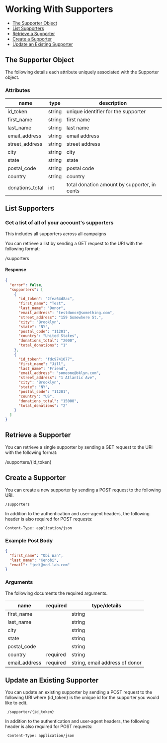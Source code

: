 # Working With Supporters

- [The Supporter Object](#the-supporter-object)
- [List Supporters](#list-supporters)
- [Retrieve a Supporter](#retrieve-a-supporter)
- [Create a Supporter](#create-a-supporter)
- [Update an Existing Supporter](#update-an-existing-supporter)

## The Supporter Object

The following details each attribute uniquely associated with the Supporter object.

### Attributes

name | type | description
------- | ----- | ------------
id_token | string | unique identifier for the supporter
first_name | string | first name
last_name | string | last name
email_address | string | email address
street_address | string | street address
city | string | city
state | string | state
postal_code | string | postal code
country | string | country
donations_total | int | total donation amount by supporter, in cents

## List Supporters

### Get a list of all of your account's supporters

This includes all supporters across all campaigns

You can retrieve a list by sending a GET request to the URI with the following format:

  /supporters

#### Response

```json
{
  "error": false,
  "supporters": [
    {
      "id_token": "2fea64d8ac",
      "first_name": "Test",
      "last_name": "Donor",
      "email_address": "testdonor@something.com",
      "street_address": "159 Somewhere St.",
      "city": "Brooklyn",
      "state": "NY",
      "postal_code": "11201",
      "country": "United States",
      "donations_total": "2000",
      "total_donations": "1"
    },
    {
      "id_token": "fdc9741077",
      "first_name": "Jill",
      "last_name": "Friend",
      "email_address": "someone@bklyn.com",
      "street_address": "1 Atlantic Ave",
      "city": "Brooklyn",
      "state": "NY",
      "postal_code": "11201",
      "country": "US",
      "donations_total": "15000",
      "total_donations": "2"
    }
  ]
}
```


## Retrieve a Supporter

You can retrieve a single supporter by sending a GET request to the URI with the following format:

  /supporters/{id_token}

## Create a Supporter

You can create a new supporter by sending a POST request to the following URI.

    /supporters

In addition to the authentication and user-agent headers, the following header is also required for POST requests:

    Content-Type: application/json

### Example Post Body

```json
{
  "first_name": "Obi Wan",
  "last_name": "Kenobi",
  "email": "jedi@mod-lab.com"
}
```

### Arguments

The following documents the required arguments.

name | required | type/details
------- | ----- | ------------
first_name | | string
last_name | | string
city | | string
state | | string
postal_code | | string
country | required | string
email_address | required | string, email address of donor



## Update an Existing Supporter

You can update an existing supporter by sending a POST request to the following URI where {id_token} is the unique id for the supporter you would like to edit.

     /supporter/{id_token}

In addition to the authentication and user-agent headers, the following header is also required for POST requests:

     Content-Type: application/json

